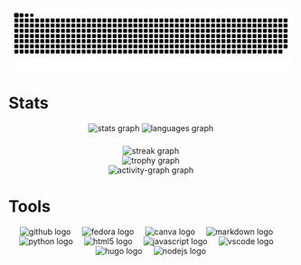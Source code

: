 <img src="https://raw.githubusercontent.com/IL01DI/IL01DI/output/snake.svg" alt="Snake animation" />

# Stats
<div align="center">
  <img src="https://github-readme-stats.vercel.app/api?username=IL01DI&hide_title=false&hide_rank=false&show_icons=true&include_all_commits=true&count_private=true&disable_animations=false&theme=default&locale=en&hide_border=false&order=1" height="150" alt="stats graph"  />
  <img src="https://github-readme-stats.vercel.app/api/top-langs?username=IL01DI&locale=en&hide_title=false&layout=compact&card_width=320&langs_count=5&theme=default&hide_border=false&order=2" height="150" alt="languages graph"  />
</div>

###

<div align="center">
  <img src="https://streak-stats.demolab.com?user=IL01DI&locale=en&mode=weekly&theme=github_dark&hide_border=false&border_radius=5&order=3" height="150" alt="streak graph"  />
</div>
<div align="center">
  <img src="https://github-profile-trophy.vercel.app?username=IL01DI&theme=flat&column=-1&row=1&margin-w=8&margin-h=8&no-bg=true&no-frame=false&order=4" height="150" alt="trophy graph"  />
</div>
<div align="center">
  <img src="https://github-readme-activity-graph.vercel.app/graph?username=IL01DI&radius=16&theme=github-light&area=true&order=5" height="300" alt="activity-graph graph"  />
</div>

# Tools
<div align="center">
  <img src="https://cdn.jsdelivr.net/gh/devicons/devicon/icons/github/github-original.svg" height="40" alt="github logo"  />
  <img width="12" />
  <img src="https://cdn.jsdelivr.net/gh/devicons/devicon/icons/fedora/fedora-original.svg" height="40" alt="fedora logo"  />
  <img width="12" />
  <img src="https://cdn.jsdelivr.net/gh/devicons/devicon/icons/canva/canva-original.svg" height="40" alt="canva logo"  />
  <img width="12" />
  <img src="https://cdn.jsdelivr.net/gh/devicons/devicon/icons/markdown/markdown-original.svg" height="40" alt="markdown logo"  />
  <img width="12" />
  <img src="https://cdn.jsdelivr.net/gh/devicons/devicon/icons/python/python-original.svg" height="40" alt="python logo"  />
  <img width="12" />
  <img src="https://cdn.jsdelivr.net/gh/devicons/devicon/icons/html5/html5-original.svg" height="40" alt="html5 logo"  />
  <img width="12" />
  <img src="https://cdn.jsdelivr.net/gh/devicons/devicon/icons/javascript/javascript-original.svg" height="40" alt="javascript logo"  />
  <img width="12" />
  <img src="https://cdn.jsdelivr.net/gh/devicons/devicon/icons/vscode/vscode-original.svg" height="40" alt="vscode logo"  />
  <img width="12" />
  <img src="https://cdn.jsdelivr.net/gh/devicons/devicon/icons/hugo/hugo-original.svg" height="40" alt="hugo logo"  />
  <img width="12" />
  <img src="https://cdn.jsdelivr.net/gh/devicons/devicon/icons/nodejs/nodejs-original.svg" height="40" alt="nodejs logo"  />
</div>
